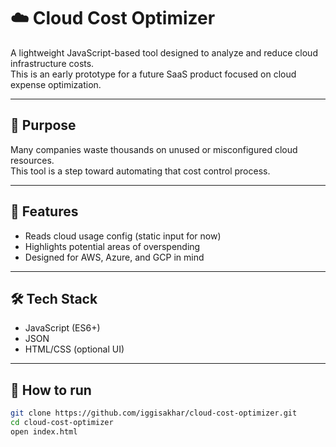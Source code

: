 # ☁️ Cloud Cost Optimizer

A lightweight JavaScript-based tool designed to analyze and reduce cloud infrastructure costs.  
This is an early prototype for a future SaaS product focused on cloud expense optimization.

---

## 🎯 Purpose

Many companies waste thousands on unused or misconfigured cloud resources.  
This tool is a step toward automating that cost control process.

---

## 🧠 Features

- Reads cloud usage config (static input for now)
- Highlights potential areas of overspending
- Designed for AWS, Azure, and GCP in mind

---

## 🛠️ Tech Stack

- JavaScript (ES6+)
- JSON
- HTML/CSS (optional UI)

---

## 🚀 How to run

```bash
git clone https://github.com/iggisakhar/cloud-cost-optimizer.git
cd cloud-cost-optimizer
open index.html
